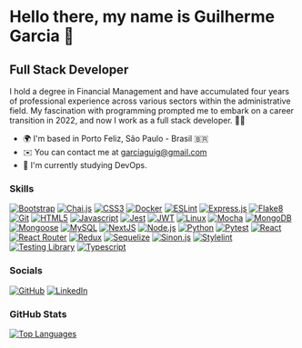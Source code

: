 # Hello there, my name is Guilherme Garcia 🤘

## Full Stack Developer

I hold a degree in Financial Management and have accumulated four years of professional experience across various sectors within the administrative field. My fascination with programming prompted me to embark on a career transition in 2022, and now I work as a full stack developer. 🧑‍💻

- 🌍 I'm based in Porto Feliz, São Paulo - Brasil 🇧🇷
- ✉️ You can contact me at [garciaguig@gmail.com](mailto:garciaguig@gmail.com)
- 🧠 I'm currently studying DevOps.

### Skills

[![Bootstrap][bootstrap-badge]][bootstrap-url]
[![Chai.js][chaijs-badge]][chaijs-url]
[![CSS3][css3-badge]][css3-url]
[![Docker][docker-badge]][docker-url]
[![ESLint][eslint-badge]][eslint-url]
[![Express.js][expressjs-badge]][expressjs-url]
[![Flake8][flake8-badge]][flake8-url]
[![Git][git-badge]][git-url]
[![HTML5][html5-badge]][html5-url]
[![Javascript][javascript-badge]][javascript-url]
[![Jest][jest-badge]][jest-url]
[![JWT][jwt-badge]][jwt-url]
[![Linux][linux-badge]][linux-url]
[![Mocha][mocha-badge]][mocha-url]
[![MongoDB][mongodb-badge]][mongodb-url]
[![Mongoose][mongoose-badge]][mongoose-url]
[![MySQL][mysql-badge]][mysql-url]
[![NextJS][nextjs-badge]][nextjs-url]
[![Node.js][nodejs-badge]][nodejs-url]
[![Python][python-badge]][python-url]
[![Pytest][pytest-badge]][pytest-url]
[![React][react-badge]][react-url]
[![React Router][react-router-badge]][react-router-url]
[![Redux][redux-badge]][redux-url]
[![Sequelize][sequelize-badge]][sequelize-url]
[![Sinon.js][sinonjs-badge]][sinonjs-url]
[![Stylelint][stylelint-badge]][stylelint-url]
[![Testing Library][testing-library-badge]][testing-library-url]
[![Typescript][typescript-badge]][typescript-url]

### Socials

[![GitHub][github-badge]][github-url]
[![LinkedIn][linkedin-badge]][linkedin-url]

### GitHub Stats

<a href="https://github.com/garciaagui" align="left"><img src="https://github-readme-stats-pearl-phi.vercel.app/api/top-langs/?username=garciaagui&langs_count=10&title_color=6366f1&text_color=ffffff&icon_color=6366f1&bg_color=90,22272E,2E3251&hide_border=true&locale=en&custom_title=Top%20%Languages&layout=compact" alt="Top Languages" /></a>

<!-- Skills Badges -->

[bootstrap-url]: https://getbootstrap.com/
[bootstrap-badge]: https://img.shields.io/badge/Bootstrap-2E3251?style=for-the-badge&logo=bootstrap&logoColor=white
[chaijs-url]: https://www.chaijs.com/
[chaijs-badge]: https://img.shields.io/badge/chai.js-2E3251?style=for-the-badge&logo=chai&logoColor=white
[css3-url]: https://developer.mozilla.org/en-US/docs/Web/CSS
[css3-badge]: https://img.shields.io/badge/CSS3-2E3251?style=for-the-badge&logo=css3&logoColor=white
[docker-url]: https://www.docker.com/
[docker-badge]: https://img.shields.io/badge/Docker-2E3251?style=for-the-badge&logo=docker&logoColor=white
[eslint-url]: https://eslint.org/
[eslint-badge]: https://img.shields.io/badge/eslint-2E3251?style=for-the-badge&logo=eslint&logoColor=white
[expressjs-url]: https://www.expressjs.com/
[expressjs-badge]: https://img.shields.io/badge/Express.js-2E3251?style=for-the-badge&logo=express&logoColor=white
[flake8-url]: https://flake8.pycqa.org/en/latest/
[flake8-badge]: https://img.shields.io/badge/Flake8-2E3251?style=for-the-badge&logo=flake8&logoColor=white
[git-url]: https://git-scm.com/
[git-badge]: https://img.shields.io/badge/Git-2E3251?style=for-the-badge&logo=git&logoColor=white
[html5-url]: https://developer.mozilla.org/en-US/docs/Glossary/HTML5
[html5-badge]: https://img.shields.io/badge/HTML5-2E3251?style=for-the-badge&logo=html5&logoColor=white
[javascript-url]: https://developer.mozilla.org/en-US/docs/Web/JavaScript
[javascript-badge]: https://img.shields.io/badge/JavaScript-2E3251?style=for-the-badge&logo=javascript&logoColor=white
[jest-url]: https://jestjs.io/
[jest-badge]: https://img.shields.io/badge/Jest-2E3251?style=for-the-badge&logo=jest&logoColor=white
[jwt-url]: https://jwt.io/
[jwt-badge]: https://img.shields.io/badge/JWT-2E3251?style=for-the-badge&logo=JSON%20web%20tokens&logoColor=white
[linux-url]: https://www.linux.org/
[linux-badge]: https://img.shields.io/badge/Linux-2E3251?style=for-the-badge&logo=linux&logoColor=white
[mocha-url]: https://mochajs.org/
[mocha-badge]: https://img.shields.io/badge/Mocha-2E3251?style=for-the-badge&logo=Mocha&logoColor=white
[mongodb-url]: https://www.mongodb.com/
[mongodb-badge]: https://img.shields.io/badge/MongoDB-2E3251?style=for-the-badge&logo=mongodb&logoColor=white
[mongoose-url]: https://mongoosejs.com/
[mongoose-badge]: https://img.shields.io/badge/Mongoose-2E3251.svg?style=for-the-badge&logo=Mongoose&logoColor=white
[mysql-url]: https://www.mysql.com/
[mysql-badge]: https://img.shields.io/badge/MySQL-2E3251?style=for-the-badge&logo=mysql&logoColor=white
[nextjs-url]: https://nextjs.org/
[nextjs-badge]: https://img.shields.io/badge/Next.js-2E3251?style=for-the-badge&logo=next.js&logoColor=white
[nodejs-url]: https://nodejs.org/en/
[nodejs-badge]: https://img.shields.io/badge/Node.js-2e3251?style=for-the-badge&logo=nodedotjs&logoColor=white
[python-url]: https://www.python.org/
[python-badge]: https://img.shields.io/badge/Python-2E3251?style=for-the-badge&logo=python&logoColor=white
[pytest-url]: https://docs.pytest.org/en/7.3.x/
[pytest-badge]: https://img.shields.io/badge/Pytest-2E3251?style=for-the-badge&logo=pytest&logoColor=white
[react-url]: https://react.dev/
[react-badge]: https://img.shields.io/badge/React-2E3251?style=for-the-badge&logo=react&logoColor=white
[react-router-url]: https://reactrouter.com/en/main
[react-router-badge]: https://img.shields.io/badge/React_Router-2E3251?style=for-the-badge&logo=react-router&logoColor=white
[redux-url]: https://redux.js.org/
[redux-badge]: https://img.shields.io/badge/Redux-2E3251?style=for-the-badge&logo=redux&logoColor=white
[sequelize-url]: https://sequelize.org/
[sequelize-badge]: https://img.shields.io/badge/Sequelize-2E3251?style=for-the-badge&logo=Sequelize&logoColor=white
[sinonjs-url]: https://sinonjs.org/
[sinonjs-badge]: https://img.shields.io/badge/sinon.js-2E3251?style=for-the-badge&logo=sinon
[stylelint-url]: https://stylelint.io/
[stylelint-badge]: https://img.shields.io/badge/stylelint-2E3251?style=for-the-badge&logo=stylelint&logoColor=white
[testing-library-url]: https://testing-library.com/docs/react-testing-library/intro/
[testing-library-badge]: https://img.shields.io/badge/Testing_Library-2E3251?style=for-the-badge&logo=TestingLibrary&logoColor=white
[typescript-url]: https://www.typescriptlang.org/
[typescript-badge]: https://img.shields.io/badge/TypeScript-2E3251?style=for-the-badge&logo=typescript&logoColor=white

<!-- Socials Badges -->

[github-url]: https://www.github.com/garciaagui
[github-badge]: https://img.shields.io/badge/GitHub-2E3251?style=for-the-badge&logo=github&logoColor=white
[linkedin-url]: https://www.linkedin.com/in/garciaagui/
[linkedin-badge]: https://img.shields.io/badge/LinkedIn-2E3251?style=for-the-badge&logo=linkedin&logoColor=white
